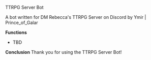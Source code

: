TTRPG Server Bot

A bot written for DM Rebecca's TTRPG Server on Discord by Ymir | Prince_of_Galar

**Functions**
- TBD

**Conclusion**
Thank you for using the TTRPG Server Bot!
